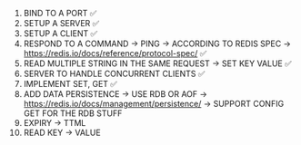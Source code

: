1. BIND TO A PORT ✅
2. SETUP A SERVER ✅
3. SETUP A CLIENT ✅
4. RESPOND TO A COMMAND -> PING -> ACCORDING TO REDIS SPEC -> https://redis.io/docs/reference/protocol-spec/ ✅
5. READ MULTIPLE STRING IN THE SAME REQUEST -> SET KEY VALUE ✅
6. SERVER TO HANDLE CONCURRENT CLIENTS ✅
7. IMPLEMENT SET, GET ✅
8. ADD DATA PERSISTENCE -> USE RDB OR AOF -> https://redis.io/docs/management/persistence/
   -> SUPPORT CONFIG GET FOR THE RDB STUFF
9. EXPIRY -> TTML
10. READ KEY -> VALUE
